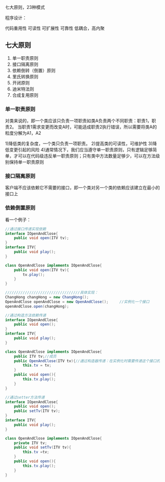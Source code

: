 七大原则，23种模式

程序设计：

代码重用性
可读性
可扩展性
可靠性
低耦合，高内聚

## 七大原则

1. 单一职责原则
2. 接口隔离原则
3. 依赖倒转（倒置）原则
4. 里氏转换原则
5. 开闭原则
6. 迪米特法则
7. 合成复用原则

### 单一职责原则

对类来说的，即一个类应该只负责一项职责如类A负责两个不同职责：职责1，职责2。
当职责1需求变更而改变A时，可能适成职责2执行错误，所以需要将类A的粒度分解为A1，A2

1)降低类的复杂度，一个类只负责一项职责。
2)提高类的可读性，可维护性
3)降低变更引起的风险
4)通常情况下，我们应当遵守单一职责原则，只有逻辑足够简单，才可以在代码级违反单一职责原则；只有类中方法数量足够少，可以在方法级别保持单一职责原则

### 接口隔离原则

客户端不应该依赖它不需要的接口，即一个类对另一个类的依赖应该建立在最小的接口上

### 依赖倒置原则

看一个例子：

```java
//通过接口传递实现依赖
interface IOpenAndClose{
    public void open(ITV tv);
}
interface ITV{
    public void play();
}

class OpenAndClose implements IOpenAndClose{
    public void open(ITV tv){
        tv.play();
    }
}

//////////////////////////////////具体实现：
ChangHong changHong = new ChangHong();
OpenAndClose openAndClose = new OpenAndClose();		//实例化一个接口
openAndClose.open(changHong);   
```

```java
//通过构造方法依赖传递
interface IOpenAndClose{
    public void open();
}
interface ITV{
    public void play();
}

class OpenAndClose implements IOpenAndClose{
    public ITV tv;//成员
    public OpenAndClose(ITV tv){//通过构造器传递：在实例化时需要传递这个接口的对象
        this.tv = tv;
    }
    public void open(){
        this.tv.play();
    }
}
```

```java
//通过setter方法传递
interface IOpenAndClose{
    public void open();
    public setTv(ITV tv);
}
interface ITV{
    public void play();
}

class OpenAndClose implements IOpenAndClose{
    private ITV tv;
    public void setTv(ITV tv){
        this.tv =tv;
    }
    public void open(){
        this.tv.play();
    }
}
```


